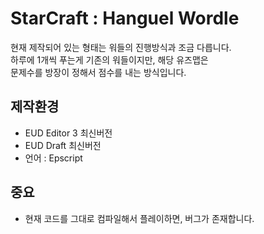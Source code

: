 # StarCraft : Hanguel Wordle

현재 제작되어 있는 형태는 워들의 진행방식과 조금 다릅니다.   
하루에 1개씩 푸는게 기존의 워들이지만, 해당 유즈맵은   
문제수를 방장이 정해서 점수를 내는 방식입니다.

## 제작환경
* EUD Editor 3 최신버전
* EUD Draft 최신버전
* 언어 : Epscript

## 중요
* 현재 코드를 그대로 컴파일해서 플레이하면, 버그가 존재합니다.